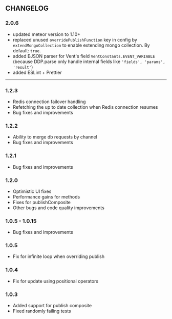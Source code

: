 ## CHANGELOG

### 2.0.6

- updated meteor version to 1.10+
- replaced unused `overridePublishFunction` key in config by `extendMongoCollection` to enable extending mongo collection. By default: `true`.
- added EJSON parser for Vent's field `VentConstants.EVENT_VARIABLE` (because DDP.parse only handle internal fields like `'fields', 'params', 'result'`)
- added ESLint + Prettier

-----

### 1.2.3
- Redis connection failover handling
- Refetching the up to date collection when Redis connection resumes
- Bug fixes and improvements

### 1.2.2
- Ability to merge db requests by channel
- Bug fixes and improvements

### 1.2.1
- Bug fixes and improvements

### 1.2.0
- Optimistic UI fixes
- Performance gains for methods
- Fixes for publishComposite
- Other bugs and code quality improvements

### 1.0.5 - 1.0.15
- Bug fixes and improvements

### 1.0.5
- Fix for infinite loop when overriding publish

### 1.0.4
- Fix for update using positional operators

### 1.0.3
- Added support for publish composite
- Fixed randomly failing tests